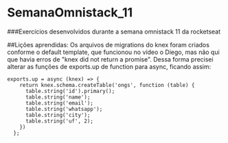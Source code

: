 # SemanaOmnistack_11
###Exercícios desenvolvidos durante a semana omnistack 11 da rocketseat

##Lições aprendidas:
Os arquivos de migrations do knex foram criados conforme o default template, que funcionou no vídeo o Diego, mas não qui que havia erros de "knex did not return a promise".
Dessa forma precisei alterar as funções de exports.up de function para async, ficando assim:

```
exports.up = async (knex) => {
    return knex.schema.createTable('ongs', function (table) {
      table.string('id').primary();
      table.string('name');
      table.string('email');
      table.string('whatsapp');
      table.string('city');
      table.string('uf', 2);
    })
  };
  ```
  
  
